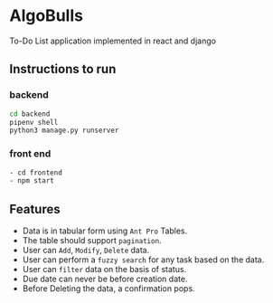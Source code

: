 # AlgoBulls

To-Do List application implemented in react and django

## Instructions to run

### backend
```bash
cd backend
pipenv shell
python3 manage.py runserver
```

### front end 
```bash
- cd frontend
- npm start
```

## Features

- Data is in tabular form using `Ant Pro` Tables.
- The table should support `pagination`.
- User can `Add`, `Modify`, `Delete` data.
- User can perform a `fuzzy search` for any task based on the data.
- User can `filter` data on the basis of status.
- Due date can never be before creation date.
- Before Deleting the data, a confirmation pops.
